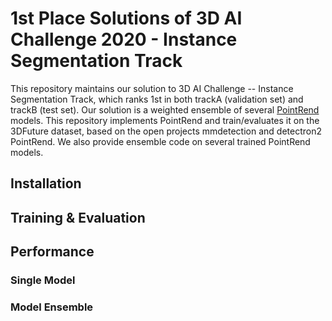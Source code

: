 # 1st Place Solutions of 3D AI Challenge 2020 - Instance Segmentation Track

This repository maintains our solution to 3D AI Challenge -- Instance Segmentation Track, which ranks 1st in both trackA (validation set) and trackB (test set). 
Our solution is a weighted ensemble of several [PointRend]() models. This repository implements PointRend and train/evaluates it on the 3DFuture dataset, based on the open projects mmdetection and detectron2 PointRend. We also provide ensemble code on several trained PointRend models.

## Installation
## Training & Evaluation
## Performance
### Single Model
### Model Ensemble
